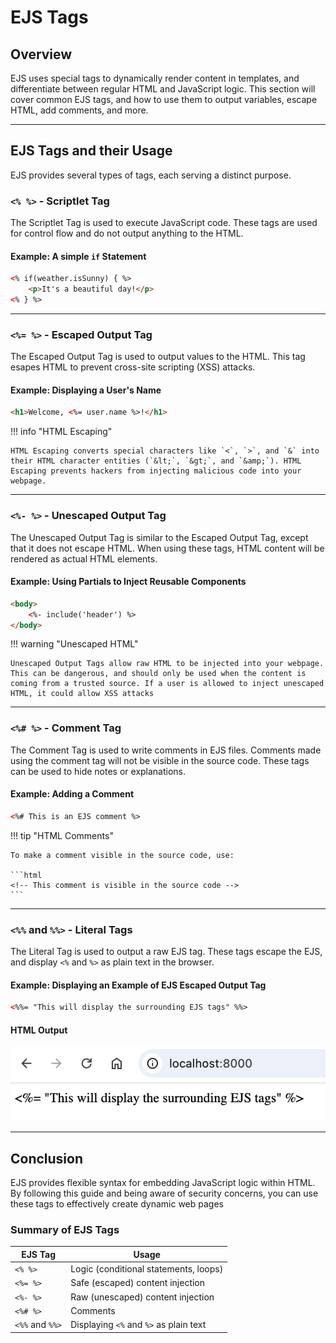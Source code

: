 # EJS Tags

## Overview

EJS uses special tags to dynamically render content in templates, and differentiate between regular HTML and JavaScript logic. This section will cover common EJS tags, and how to use them to output variables, escape HTML, add comments, and more.

---

## EJS Tags and their Usage

EJS provides several types of tags, each serving a distinct purpose.

### `<% %>` - Scriptlet Tag

The Scriptlet Tag is used to execute JavaScript code. These tags are used for control flow and do not output anything to the HTML.

#### Example: A simple `if` Statement

```html
<% if(weather.isSunny) { %>
    <p>It's a beautiful day!</p>
<% } %>
```

---

### `<%= %>` - Escaped Output Tag

The Escaped Output Tag is used to output values to the HTML. This tag esapes HTML to prevent cross-site scripting (XSS) attacks.

#### Example: Displaying a User's Name

```html
<h1>Welcome, <%= user.name %>!</h1>
```

!!! info "HTML Escaping"

    HTML Escaping converts special characters like `<`, `>`, and `&` into their HTML character entities (`&lt;`, `&gt;`, and `&amp;`). HTML Escaping prevents hackers from injecting malicious code into your webpage.

---

### `<%- %>` - Unescaped Output Tag

The Unescaped Output Tag is similar to the Escaped Output Tag, except that it does not escape HTML. When using these tags, HTML content will be rendered as actual HTML elements.

#### Example: Using Partials to Inject Reusable Components

```html
<body>
    <%- include('header') %>
</body>
```

!!! warning "Unescaped HTML"

    Unescaped Output Tags allow raw HTML to be injected into your webpage. This can be dangerous, and should only be used when the content is coming from a trusted source. If a user is allowed to inject unescaped HTML, it could allow XSS attacks

---

### `<%# %>` - Comment Tag

The Comment Tag is used to write comments in EJS files. Comments made using the comment tag will not be visible in the source code. These tags can be used to hide notes or explanations.

#### Example: Adding a Comment

```html
<%# This is an EJS comment %>
```

!!! tip "HTML Comments"

    To make a comment visible in the source code, use:

    ```html
    <!-- This comment is visible in the source code -->
    ```

---

### `<%%` and `%%>` - Literal Tags

The Literal Tag is used to output a raw EJS tag. These tags escape the EJS, and display `<%` and `%>` as plain text in the browser.

#### Example: Displaying an Example of EJS Escaped Output Tag

```html
<%%= "This will display the surrounding EJS tags" %%>
```

#### HTML Output

![literal tag output screenshot](./images/literalTag.png "This image shows an example of using EJS literal tags")

---

## Conclusion

EJS provides flexible syntax for embedding JavaScript logic within HTML. By following this guide and being aware of security concerns, you can use these tags to effectively create dynamic web pages

### Summary of EJS Tags

| EJS Tag         | Usage                                  |
| --------------- | -------------------------------------- |
| `<% %>`         | Logic (conditional statements, loops)  |
| `<%= %>`        | Safe (escaped) content injection       |
| `<%- %>`        | Raw (unescaped) content injection      |
| `<%# %>`        | Comments                               |
| `<%%` and `%%>` | Displaying `<%` and `%>` as plain text |